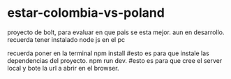 # estar-colombia-vs-poland
proyecto de bolt, para evaluar en que pais se esta mejor. aun en desarrollo.
recuerda tener instalado node js en el pc

recuerda poner en la terminal
npm install #esto es para que instale las dependencias del proyecto.
npm run dev. #esto es para que cree el server local y bote la url a abrir en el browser.
